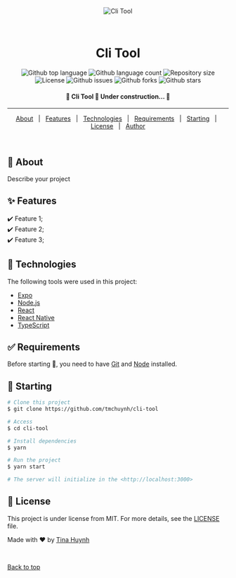 <div align="center" id="top"> 
  <img src="./.github/app.gif" alt="Cli Tool" />

  &#xa0;

  <!-- <a href="https://clitool.netlify.app">Demo</a> -->
</div>

<h1 align="center">Cli Tool</h1>

<p align="center">
  <img alt="Github top language" src="https://img.shields.io/github/languages/top/tmchuynh/cli-tool?color=56BEB8">

  <img alt="Github language count" src="https://img.shields.io/github/languages/count/tmchuynh/cli-tool?color=56BEB8">

  <img alt="Repository size" src="https://img.shields.io/github/repo-size/tmchuynh/cli-tool?color=56BEB8">

  <img alt="License" src="https://img.shields.io/github/license/tmchuynh/cli-tool?color=56BEB8">

  <img alt="Github issues" src="https://img.shields.io/github/issues/tmchuynh/cli-tool?color=56BEB8" />

  <img alt="Github forks" src="https://img.shields.io/github/forks/tmchuynh/cli-tool?color=56BEB8" />

  <img alt="Github stars" src="https://img.shields.io/github/stars/tmchuynh/cli-tool?color=56BEB8" />
</p>

<!-- Status -->

<h4 align="center"> 
	🚧  Cli Tool 🚀 Under construction...  🚧
</h4> 

<hr>

<p align="center">
  <a href="#dart-about">About</a> &#xa0; | &#xa0; 
  <a href="#sparkles-features">Features</a> &#xa0; | &#xa0;
  <a href="#rocket-technologies">Technologies</a> &#xa0; | &#xa0;
  <a href="#white_check_mark-requirements">Requirements</a> &#xa0; | &#xa0;
  <a href="#checkered_flag-starting">Starting</a> &#xa0; | &#xa0;
  <a href="#memo-license">License</a> &#xa0; | &#xa0;
  <a href="https://github.com/tmchuynh" target="_blank">Author</a>
</p>

<br>

## :dart: About ##

Describe your project

## :sparkles: Features ##

:heavy_check_mark: Feature 1;\
:heavy_check_mark: Feature 2;\
:heavy_check_mark: Feature 3;

## :rocket: Technologies ##

The following tools were used in this project:

- [Expo](https://expo.io/)
- [Node.js](https://nodejs.org/en/)
- [React](https://pt-br.reactjs.org/)
- [React Native](https://reactnative.dev/)
- [TypeScript](https://www.typescriptlang.org/)

## :white_check_mark: Requirements ##

Before starting :checkered_flag:, you need to have [Git](https://git-scm.com) and [Node](https://nodejs.org/en/) installed.

## :checkered_flag: Starting ##

```bash
# Clone this project
$ git clone https://github.com/tmchuynh/cli-tool

# Access
$ cd cli-tool

# Install dependencies
$ yarn

# Run the project
$ yarn start

# The server will initialize in the <http://localhost:3000>
```

## :memo: License ##

This project is under license from MIT. For more details, see the [LICENSE](LICENSE.md) file.


Made with :heart: by <a href="https://github.com/tmchuynh" target="_blank">Tina Huynh</a>

&#xa0;

<a href="#top">Back to top</a>
